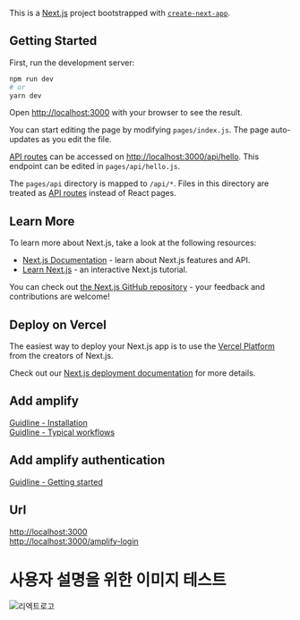 This is a [Next.js](https://nextjs.org/) project bootstrapped with [`create-next-app`](https://github.com/vercel/next.js/tree/canary/packages/create-next-app).

## Getting Started

First, run the development server:

```bash
npm run dev
# or
yarn dev
```

Open [http://localhost:3000](http://localhost:3000) with your browser to see the result.

You can start editing the page by modifying `pages/index.js`. The page auto-updates as you edit the file.

[API routes](https://nextjs.org/docs/api-routes/introduction) can be accessed on [http://localhost:3000/api/hello](http://localhost:3000/api/hello). This endpoint can be edited in `pages/api/hello.js`.

The `pages/api` directory is mapped to `/api/*`. Files in this directory are treated as [API routes](https://nextjs.org/docs/api-routes/introduction) instead of React pages.

## Learn More

To learn more about Next.js, take a look at the following resources:

- [Next.js Documentation](https://nextjs.org/docs) - learn about Next.js features and API.
- [Learn Next.js](https://nextjs.org/learn) - an interactive Next.js tutorial.

You can check out [the Next.js GitHub repository](https://github.com/vercel/next.js/) - your feedback and contributions are welcome!

## Deploy on Vercel

The easiest way to deploy your Next.js app is to use the [Vercel Platform](https://vercel.com/import?utm_medium=default-template&filter=next.js&utm_source=create-next-app&utm_campaign=create-next-app-readme) from the creators of Next.js.

Check out our [Next.js deployment documentation](https://nextjs.org/docs/deployment) for more details.

## Add amplify

[Guidline - Installation](https://docs.amplify.aws/cli/start/install)  
[Guidline - Typical workflows](https://docs.amplify.aws/cli/start/workflows)  

## Add amplify authentication

[Guidline - Getting started](https://docs.amplify.aws/lib/auth/getting-started/q/platform/js)  

## Url

[http://localhost:3000](http://localhost:3000)  
[http://localhost:3000/amplify-login](http://localhost:3000/amplify-login)  

# 사용자 설명을 위한 이미지 테스트

![리엑트로고](https://upload.wikimedia.org/wikipedia/commons/a/a7/React-icon.svg "리액트로고")
